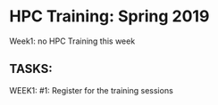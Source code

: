 # HPC Training:  Spring 2019
Week1:  no HPC Training this week
## TASKS:
WEEK1: 
#1:   Register for the training sessions

